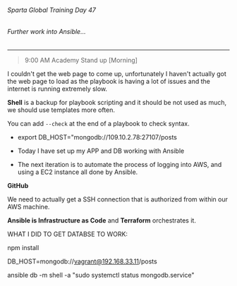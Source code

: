 ###### Sparta Global Training Day 47
###### Further work into Ansible...
___

> 9:00 AM Academy Stand up [Morning]

I couldn't get the web page to come up, unfortunately I haven't actually got
 the web page to load as the playbook is having a lot of issues and the internet is running extremely slow.

**Shell** is a backup for playbook scripting and it should be not used as much, we should use templates more often.

You can add `--check` at the end of a playbook to check syntax.

* export DB_HOST="mongodb://109.10.2.78:27107/posts

* Today I have set up my APP and DB working with Ansible
* The next iteration is to automate the process of logging into AWS, and using a EC2 instance all done by Ansible.

**GitHub**

We need to actually get a SSH connection that is authorized from within our AWS machine.

**Ansible is Infrastructure as Code** and **Terraform**  orchestrates it.

WHAT I DID TO GET DATABSE TO WORK:

npm install 

DB_HOST=mongodb://vagrant@192.168.33.11/posts

ansible db -m shell -a "sudo systemctl status mongodb.service"